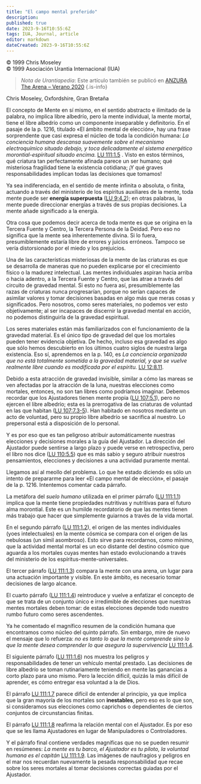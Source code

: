 ```yaml
---
title: "El campo mental preferido"
description: 
published: true
date: 2023-9-16T10:55:6Z
tags: IUA, Journal, article
editor: markdown
dateCreated: 2023-9-16T10:55:6Z
---
```


<p class="v-card v-sheet theme--light grey lighten-3 px-2">© 1999 Chris Moseley<br>© 1999 Asociación Urantia Internacional (IUA)</p>


> _Nota de Urantiapedia_: Este artículo también se publicó en [ANZURA The Arena – Verano 2020](/es/article/Chris_Moseley/The_Mind_Arena_of_Choice)
{.is-info}

Chris Moseley, Oxfordshire, Gran Bretaña

El concepto de Mente en sí mismo, en el sentido abstracto e ilimitado de la palabra, no implica libre albedrío, pero la mente individual, la mente mortal, tiene el libre albedrío como un componente inseparable y definitorio. En el pasaje de la p. 1216, titulado «El ámbito mental de elección», hay una frase sorprendente que casi expresa el núcleo de toda la condición humana: _La conciencia humana descansa suavemente sobre el mecanismo electroquímico situado debajo, y toca delicadamente el sistema energético morontial-espiritual situado encima._ [LU 111:1.5](/es/The_Urantia_Book/111#p1_5) . Visto en estos términos, qué criatura tan perfectamente afinada parece un ser humano; qué misteriosa fragilidad tiene la existencia cotidiana; ¡Y qué graves responsabilidades implican todas las decisiones que tomamos!

Ya sea indiferenciada, en el sentido de mente infinita o absoluta, o finita, actuando a través del ministerio de los espíritus auxiliares de la mente, toda mente puede ser **energía superpuesta** ([LU 9:4.2](/es/The_Urantia_Book/9#p4_2)); en otras palabras, la mente puede direccionar energías a través de sus propias decisiones. La mente añade significado a la energía.

Otra cosa que podemos decir acerca de toda mente es que se origina en la Tercera Fuente y Centro, la Tercera Persona de la Deidad. Pero eso no significa que la mente sea inherentemente divina. Si lo fuera, presumiblemente estaría libre de errores y juicios erróneos. Tampoco se vería distorsionado por el miedo y los prejuicios.

Una de las características misteriosas de la mente de las criaturas es que se desarrolla de maneras que no pueden explicarse por el crecimiento físico o la madurez intelectual. Las mentes individuales aspiran hacia arriba o hacia adentro, a la Tercera Fuente y Centro, que las atrae a través del circuito de gravedad mental. Si esto no fuera así, presumiblemente las razas de criaturas nunca progresarían, porque no serían capaces de asimilar valores y tomar decisiones basadas en algo más que meras cosas y significados. Pero nosotros, como seres materiales, no podemos ver esto objetivamente; al ser incapaces de discernir la gravedad mental en acción, no podemos distinguirla de la gravedad espiritual.

Los seres materiales están más familiarizados con el funcionamiento de la gravedad material. Es el único tipo de gravedad del que los mortales pueden tener evidencia objetiva. De hecho, incluso esa gravedad es algo que sólo hemos descubierto en los últimos cuatro siglos de nuestra larga existencia. Eso sí, aprendemos en la p. 140, es _La conciencia organizada que no está totalmente sometida a la gravedad material, y que se vuelve realmente libre cuando es modificada por el espíritu._ [LU 12:8.11](/es/The_Urantia_Book/12#p8_11).

Debido a esta atracción de gravedad invisible, similar a cómo las mareas se ven afectadas por la atracción de la luna, nuestras elecciones como mortales, entonces, no son tan libres como podríamos imaginar. Debemos recordar que los Ajustadores tienen mente propia ([LU 107:5.1](/es/The_Urantia_Book/107#p5_1)), pero no ejercen el libre albedrío; esta es la prerrogativa de las criaturas de voluntad en las que habitan ([LU 107:7.3-5](/es/The_Urantia_Book/107#p7_3)). Han habitado en nosotros mediante un acto de voluntad, pero su propio libre albedrío se sacrifica al nuestro. Lo prepersonal está a disposición de lo personal.

Y es por eso que es tan peligroso atribuir automáticamente nuestras elecciones y decisiones morales a la guía del Ajustador. La dirección del Ajustador puede sentirse a largo plazo y puede verse en retrospectiva, pero el libro nos dice ([LU 110:5.5](/es/The_Urantia_Book/110#p5_5)) que es más sabio y seguro atribuir nuestros pensamientos, elecciones y decisiones a una actividad puramente mental.

Llegamos así al meollo del problema. Lo que he estado diciendo es sólo un intento de prepararme para leer «El campo mental de elección», el pasaje de la p. 1216. Intentemos comentar cada párrafo.

La metáfora del _suelo humano_ utilizada en el primer párrafo ([LU 111:1.1](/es/The_Urantia_Book/111#p1_1)) implica que la mente tiene propiedades nutritivas y nutritivas para el futuro alma morontial. Este es un humilde recordatorio de que las mentes tienen más trabajo que hacer que simplemente guiarnos a través de la vida mortal.

En el segundo párrafo ([LU 111:1.2](/es/The_Urantia_Book/111#p1_2)), el origen de las mentes individuales (yoes intelectuales) en la mente cósmica se compara con el origen de las nebulosas (un símil asombroso). Esto sirve para recordarnos, como mínimo, que la actividad mental mortal es un eco distante del destino cósmico que aguarda a los mortales cuyas mentes han estado evolucionando a través del ministerio de los espíritus-mente-universales.

El tercer párrafo ([LU 111:1.3](/es/The_Urantia_Book/111#p1_3)) compara la mente con una arena, un lugar para una actuación importante y visible. En este ámbito, es necesario tomar decisiones de largo alcance.

El cuarto párrafo ([LU 111:1.4](/es/The_Urantia_Book/111#p1_4)) reintroduce y vuelve a enfatizar el concepto de que se trata de un conjunto único e irredimible de elecciones que nuestras mentes mortales deben tomar: de estas elecciones depende todo nuestro rumbo futuro como seres ascendentes.

Ya he comentado el magnífico resumen de la condición humana que encontramos como núcleo del quinto párrafo. Sin embargo, mire de nuevo el mensaje que lo refuerza: _no es tanto lo que la mente comprende sino lo que la mente desea comprender lo que asegura la supervivencia_ [LU 111:1.4](/es/The_Urantia_Book/111#p1_4).

El siguiente párrafo ([LU 111:1.6](/es/The_Urantia_Book/111#p1_6)) nos muestra los peligros y responsabilidades de tener un vehículo mental prestado. Las decisiones de libre albedrío se toman rutinariamente teniendo en mente las ganancias a corto plazo para uno mismo. Pero la lección difícil, quizás la más difícil de aprender, es cómo entregar esa voluntad a la de Dios.

El párrafo [LU 111:1.7](/es/The_Urantia_Book/111#p1_7) parece difícil de entender al principio, ya que implica que la gran mayoría de los mortales son **inestables**, pero eso es lo que son, si consideramos sus elecciones como caprichos o dependientes de ciertos conjuntos de circunstancias finitas.

El párrafo [LU 111:1.8](/es/The_Urantia_Book/111#p1_8) reafirma la relación mental con el Ajustador. Es por eso que se les llama Ajustadores en lugar de Manipuladores o Controladores.

Y el párrafo final contiene verdades magníficas que no se pueden resumir en resúmenes: _La mente es tu barco, el Ajustador es tu piloto, la voluntad humana es el capitán_ [LU 111:1.9](/es/The_Urantia_Book/111#p1_9). Las imágenes de naufragios y peligros en el mar nos recuerdan nuevamente la pesada responsabilidad que recae sobre los seres mortales al tomar decisiones correctas guiadas por el Ajustador.